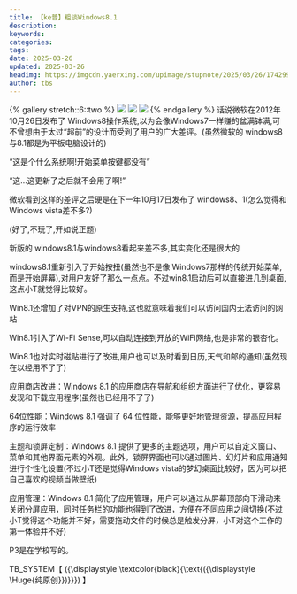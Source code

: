 ```yaml
---
title: 【ke普】粗谈Windows8.1
description: 
keywords: 
categories: 
tags: 
date: 2025-03-26
updated: 2025-03-26
headimg: https://imgcdn.yaerxing.com/upimage/stupnote/2025/03/26/1742993274_20760506_4233.jpg
author: tbs
---
```


{% gallery stretch::6::two %}
![](httpss://imgcdn.yaerxing.com/upimage/stupnote/2025/03/26/1742993274_20760506_4233.jpg)
![](httpss://imgcdn.yaerxing.com/upimage/stupnote/2025/03/26/1742993275_20760506_9775.jpg)
![](httpss://imgcdn.yaerxing.com/upimage/stupnote/2025/03/26/1742993276_20760506_1010.jpg)
{% endgallery %}
话说微软在2012年10月26日发布了 Windows8操作系统,以为会像Windows7一样赚的盆满钵满,可不曾想由于太过“超前”的设计而受到了用户的广大差评。(虽然微软的 windows8与8.1都是为平板电脑设计的)

“这是个什么系统啊!开始菜单按键都没有”

“这…这更新了之后就不会用了啊!”

微软看到这样的差评之后硬是在下一年10月17日发布了 windows8、1(怎么觉得和 Windows vista差不多?)

(好了,不玩了,开如说正题)

新版的 windows8.1与windows8看起来差不多,其实变化还是很大的

windows8.1重新引入了开始按扭(虽然也不是像 Windows7那样的传统开始菜单,而是开始屏幕),对用户友好了那么一点点。不过win8.1启动后可以直接进几到桌面,这点小T就觉得比较好。

Win8.1还增加了对VPN的原生支持,这也就意味着我们可以访问国内无法访问的网站

Win8.1引入了Wi-Fⅰ Sense,可以自动连接到开放的WiFi网络,也是非常的银杏化。

Win8.1也对实时磁贴进行了改进,用户也可以及时看到日历,天气和邮的通知(虽然现在以经用不了了)

应用商店改进：Windows 8.1 的应用商店在导航和组织方面进行了优化，更容易发现和下载应用程序(虽然也已经用不了了)

64位性能：Windows 8.1 强调了 64 位性能，能够更好地管理资源，提高应用程序的运行效率

主题和锁屏定制：Windows 8.1 提供了更多的主题选项，用户可以自定义窗口、菜单和其他界面元素的外观。此外，锁屏界面也可以通过图片、幻灯片和应用通知进行个性化设置(不过小T还是觉得Windows vista的梦幻桌面比较好，因为可以把自己喜欢的视频当做壁纸)

应用管理：Windows 8.1 简化了应用管理，用户可以通过从屏幕顶部向下滑动来关闭分屏应用，同时任务栏的功能也得到了改进，方便在不同应用之间切换(不过小T觉得这个功能并不好，需要拖动文件的时候总是触发分屏，小T对这个工作的第一体验并不好)

P3是在学校写的。

TB_SYSTEM【 \({\displaystyle \textcolor{black}{\text{\({\displaystyle \Huge{纯原创}}\)}}}\) 】
